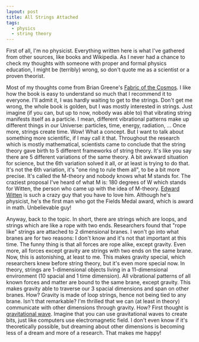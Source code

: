 ```yaml
---
layout: post
title: All Strings Attached
tags:
  - physics
  - string theory
---
```


First of all, I'm no physicist. Everything written here is what I've gathered
from other sources, like books and Wikipedia. As I never had a chance to check
my thoughts with someone with proper and formal physics education, I might be
(terribly) wrong, so don't quote me as a scientist or a proven theorist.

Most of my thoughts come from Brian Greene's
[Fabric of the Cosmos](http://www.briangreene.org/?page_id=24). I like how
the book is easy to understand so much that I recommend it to everyone. I'll
admit it, I was hardly waiting to get to the strings. Don't get me wrong, the
whole book is golden, but I was mostly interested in strings. Just imagine
(if you can, but up to now, nobody was able to) that vibrating string manifests
itself as a particle. I mean, different vibrational patterns make up different
things in our Universe: particles, time, energy, radiation, ...  Once more,
strings create time. Wow! What a concept. But I want to talk about something
more scientific, if I may call it that. Throughout the research which is mostly
mathematical, scientists came to conclude that the string theory gave birth to
5 different frameworks of string theory. It's like you say there are 5 different
variations of the same theory. A bit awkward situation for science, but the 6th
variation solved it all, or at least is trying to do that. It's not the 6th
variation, it's "one ring to rule them all", to be a bit more precise. It's
called the M-theory and nobody knows what M stands for. The craziest proposal
I've heard of what M is: 180 degrees of W which stands for Witten, the person
who came up with the idea of M-theory.
[Edward Witten](http://en.wikipedia.org/wiki/Edward_Witten) is such a crazy guy
that you have to love him. Although he's physicist, he's the first man who got
the Fields Medal award, which is award in math. Unbelievable guy!

Anyway, back to the topic. In short, there are strings which are loops, and
strings which are like a rope with two ends. Researchers found that "rope like"
strings are attached to 2 dimensional branes. I won't go into what branes are
for two reasons: I don't know and it's not that important at this time. The
funny thing is that all forces are rope alike, except gravity. Even more, all
forces except gravity are strings with two ends on the same brane. Now, this is
astonishing, at least to me. This makes gravity special, which researchers knew
before string theory, but it's even more special now. In theory, strings are
1-dimensional objects living in a 11-dimensional environment (10 spacial and 1
time dimension). All vibrational patterns of all known forces and matter are
bound to the same brane, except gravity. This makes gravity able to traverse our
3 spacial dimensions and span on other branes. How? Gravity is made of loop
strings, hence not being tied to any brane. Isn't that remarkable? I'm thrilled
that we can (at least in theory) communicate with other dimensions through
gravity. How? First thought is
[gravitational wave](https://en.wikipedia.org/wiki/Gravitational_wave). Imagine
that you can use gravitational waves to create bits, just like computers use
electromagnetic field. I don't even know if it's theoretically possible, but
dreaming about other dimensions is becoming less of a dream and more of a
research. That makes me happy!
